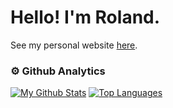 # Hello! I'm Roland.
See my personal website [here](https://roland-is.me).

### ⚙️ Github Analytics
[![My Github Stats](https://github-readme-stats.vercel.app/api?username=NotRoland&theme=radical)](https://github.com/anuraghazra/github-readme-stats)
[![Top Languages](https://github-readme-stats.vercel.app/api/top-langs/?username=NotRoland&layout=compact&theme=radical&langs_count=8)](https://github.com/anuraghazra/github-readme-stats)
